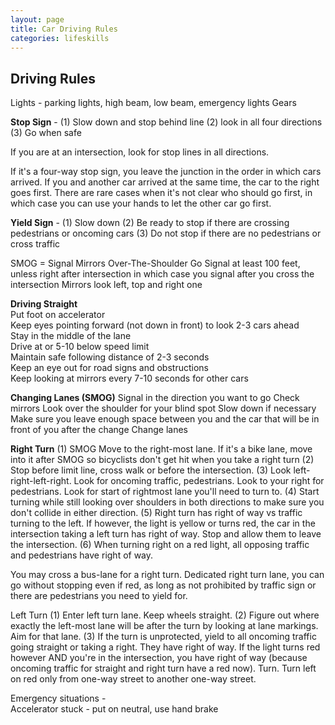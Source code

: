 ```yaml
---
layout: page
title: Car Driving Rules
categories: lifeskills
---
```


## Driving Rules  
  
Lights - parking lights, high beam, low beam, emergency lights
Gears

**Stop Sign** -
(1) Slow down and stop behind line
(2) look in all four directions
(3) Go when safe

If you are at an intersection, look for stop lines in all directions. 

If it's a four-way stop sign, you leave the junction in the order in which cars arrived. If you and another car arrived at the same time, the car to the right goes first. There are rare cases when it's not clear who should go first, in which case you can use your hands to let the other car go first.

**Yield Sign** - 
(1) Slow down 
(2) Be ready to stop if there are crossing pedestrians or oncoming cars
(3) Do not stop if there are no pedestrians or cross traffic

SMOG = Signal Mirrors Over-The-Shoulder Go
Signal at least 100 feet, unless right after intersection in which case you signal after you cross the intersection
Mirrors look left, top and right one

**Driving Straight**  
Put foot on accelerator  
Keep eyes pointing forward (not down in front) to look 2-3 cars ahead  
Stay in the middle of the lane  
Drive at or 5-10 below speed limit  
Maintain safe following distance of 2-3 seconds  
Keep an eye out for road signs and obstructions  
Keep looking at mirrors every 7-10 seconds for other cars  
  
**Changing Lanes (SMOG)**
Signal in the direction you want to go
Check mirrors
Look over the shoulder for your blind spot
Slow down if necessary
Make sure you leave enough space between you and the car that will be in front of you after the change
Change lanes

**Right Turn**
(1) SMOG Move to the right-most lane. If it's a bike lane, move into it after SMOG so bicyclists don't get hit when you take a right turn
(2) Stop before limit line, cross walk or before the intersection.
(3) Look left-right-left-right. Look for oncoming traffic, pedestrians. Look to your right for pedestrians. Look for start of rightmost lane you'll need to turn to.
(4) Start turning while still looking over shoulders in both directions to make sure you don't collide in either direction.
(5) Right turn has right of way vs traffic turning to the left. If however, the light is yellow or turns red, the car in the intersection taking a left turn has right of way. Stop and allow them to leave the intersection.
(6) When turning right on a red light, all opposing traffic and pedestrians have right of way.

You may cross a bus-lane for a right turn.
Dedicated right turn lane, you can go without stopping even if red, as long as not prohibited by traffic sign or there are pedestrians you need to yield for.


Left Turn
(1) Enter left turn lane. Keep wheels straight.
(2) Figure out where exactly the left-most lane will be after the turn by looking at lane markings. Aim for that lane.
(3) If the turn is unprotected, yield to all oncoming traffic going straight or taking a right. They have right of way. If the light turns red however AND you're in the intersection, you have right of way (because oncoming traffic for straight and right turn have a red now). Turn.
Turn left on red only from one-way street to another one-way street.


Emergency situations -  
Accelerator stuck - put on neutral, use hand brake
